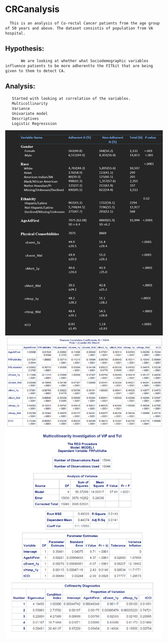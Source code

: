 # CRCanalysis
      This is an analysis of Co-rectal Cancer patients from the age group of 50 years and above. The dataset consistis of population from VA hospital. 
## Hypothesis:
           We are looking at whether what Sociodemographic variables influence patients to be more adherentto the FITkit that are being given to them to detect CA. 
## Analysis:
       Started with looking at correlation of the variables.
       Multicollinarity
       Variance
       Univariate model
       Descriptives
       Logistic Regresssion
![descriptive](resource/descriptives.png)  
![multicorrelation](resource/multiCorrelation.png)  
![VIF](resource/VIF%20and%20Tol.png)  
      